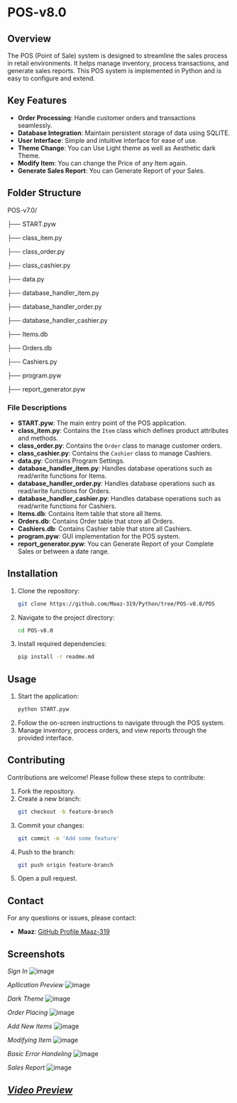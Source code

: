# POS-v8.0

## Overview

The POS (Point of Sale) system is designed to streamline the sales process in retail environments. It helps manage inventory, process transactions, and generate sales reports. This POS system is implemented in Python and is easy to configure and extend.

## Key Features

- **Order Processing**: Handle customer orders and transactions seamlessly.
- **Database Integration**: Maintain persistent storage of data using SQLITE.
- **User Interface**: Simple and intuitive interface for ease of use.
- **Theme Change**: You can Use Light theme as well as Aesthetic dark Theme.
- **Modify Item**: You can change the Price of any Item again.
- **Generate Sales Report**: You can Generate Report of your Sales.

## Folder Structure

POS-v7.0/

├── START.pyw

├── class_item.py

├── class_order.py

├── class_cashier.py

├── data.py

├── database_handler_item.py

├── database_handler_order.py

├── database_handler_cashier.py

├── Items.db

├── Orders.db

├── Cashiers.py

├── program.pyw

├── report_generator.pyw



### File Descriptions

- **START.pyw**: The main entry point of the POS application.
- **class_item.py**: Contains the `Item` class which defines product attributes and methods.
- **class_order.py**: Contains the `Order` class to manage customer orders.
- **class_cashier.py**: Contains the `Cashier` class to manage Cashiers.
- **data.py**: Contains Program Settings.
- **database_handler_item.py**: Handles database operations such as read/write functions for Items.
- **database_handler_order.py**: Handles database operations such as read/write functions for Orders.
- **database_handler_cashier.py**: Handles database operations such as read/write functions for Cashiers.
- **Items.db**: Contains Item table that store all Items.
- **Orders.db**: Contains Order table that store all Orders.
- **Cashiers.db**: Contains Cashier table that store all Cashiers.
- **program.pyw**: GUI implementation for the POS system.
- **report_generator.pyw**: You can Generate Report of your Complete Sales or between a date range.

## Installation

1. Clone the repository:
    ```sh
    git clone https://github.com/Maaz-319/Python/tree/POS-v8.0/POS
    ```
2. Navigate to the project directory:
    ```sh
    cd POS-v8.0
    ```
3. Install required dependencies:
    ```sh
    pip install -r readme.md
    ```

## Usage

1. Start the application:
    ```sh
    python START.pyw
    ```
2. Follow the on-screen instructions to navigate through the POS system.
3. Manage inventory, process orders, and view reports through the provided interface.

## Contributing

Contributions are welcome! Please follow these steps to contribute:

1. Fork the repository.
2. Create a new branch:
    ```sh
    git checkout -b feature-branch
    ```
3. Commit your changes:
    ```sh
    git commit -m 'Add some feature'
    ```
4. Push to the branch:
    ```sh
    git push origin feature-branch
    ```
5. Open a pull request.

## Contact

For any questions or issues, please contact:

- **Maaz**: [GitHub Profile Maaz-319](https://github.com/Maaz-319)

## Screenshots

*Sign In*
![image](https://github.com/Maaz-319/Python/assets/83403349/34da8505-fcc5-4a4a-9466-9540c523540c)

*Apllication Preview*
![image](https://github.com/Maaz-319/Python/assets/83403349/0615041d-8676-4382-aa99-af75180a08fd)

*Dark Theme*
![image](https://github.com/Maaz-319/Python/assets/83403349/a299ba14-771a-45f5-aa9d-9c79d778709b)

*Order Placing*
![image](https://github.com/Maaz-319/Python/assets/83403349/04c15e9f-453e-4119-9f9c-ed7c8fa1f542)

*Add New Items*
![image](https://github.com/Maaz-319/Python/assets/83403349/20cc5f18-e903-4dd1-8ac4-15dd2b461533)

*Modifying Item*
![image](https://github.com/Maaz-319/Python/assets/83403349/eaee4c8a-eef7-4243-b2ff-9e1049986f41)

*Basic Error Handeling*
![image](https://github.com/Maaz-319/Python/assets/83403349/c2fe3f83-8554-4b08-9445-2721bd5ff298)

*Sales Report*
![image](https://github.com/Maaz-319/Python/assets/83403349/8a50017f-f09f-439b-a09c-54f79071aea0)

*[Video Preview](https://drive.google.com/file/d/1xuRiCs1ytBF1gjOfgYDgkjLyP-GTCiEC/view?usp=sharing)*
---
